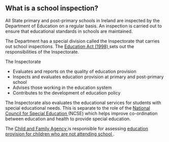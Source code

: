 ##  What is a school inspection?

All State primary and post-primary schools in Ireland are inspected by the
Department of Education on a regular basis. An inspection is carried out to
ensure that educational standards in schools are maintained.

The Department has a special division called the Inspectorate that carries out
school inspections. The [ Education Act (1998)
](http://www.irishstatutebook.ie/1998/en/act/pub/0051/index.html) sets out the
responsibilities of the Inspectorate.

The Inspectorate

  * Evaluates and reports on the quality of education provision 
  * Inspects and evaluates education provision at primary and post-primary school 
  * Advises those working in the education system 
  * Contributes to the development of education policy 

The Inspectorate also evaluates the educational services for students with
special educational needs. This is separate to the role of the [ National
Council for Special Education ](http://www.ncse.ie/) (NCSE) which helps
improve co-ordination between education and health to provide special
education.

The [ Child and Family Agency ](https://www.tusla.ie/) is responsible for
assessing [ education provision for children who are not attending school
](https://www.tusla.ie/tess/information-for-schools/) .  
